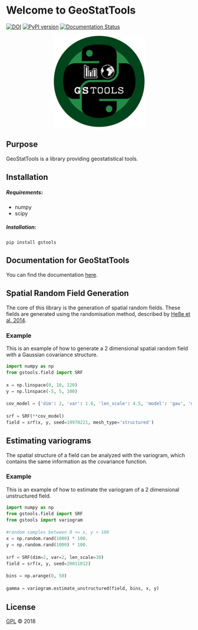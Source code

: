 # Welcome to GeoStatTools

[![DOI](https://zenodo.org/badge/117534635.svg)](https://zenodo.org/badge/latestdoi/117534635)
[![PyPI version](https://badge.fury.io/py/gstools.svg)](https://badge.fury.io/py/gstools)
[![Documentation Status](https://readthedocs.org/projects/docs/badge/?version=latest)](https://gstools.readthedocs.io/en/latest/)

<p align="center">
<img src="/docs/source/gstools.png" alt="GSTools-LOGO" width="251px"/>
</p>


## Purpose

GeoStatTools is a library providing geostatistical tools.


## Installation

##### Requirements:
- numpy
- scipy

##### Installation:
`pip install gstools`


## Documentation for GeoStatTools

You can find the documentation [here][doc_link].

[doc_link]: https://gstools.readthedocs.io/en/latest/


## Spatial Random Field Generation

The core of this library is the generation of spatial random fields. These fields are generated using the randomisation method, described by [Heße et al. 2014][rand_link].

[rand_link]: https://doi.org/10.1016/j.envsoft.2014.01.013


### Example

This is an example of how to generate a 2 dimensional spatial random field with a Gaussian covariance structure.

```python
import numpy as np
from gstools.field import SRF

x = np.linspace(0, 10, 120)
y = np.linspace(-5, 5, 100)

cov_model = {'dim': 2, 'var': 1.6, 'len_scale': 4.5, 'model': 'gau', 'mode_no': 1000}

srf = SRF(**cov_model)
field = srf(x, y, seed=19970221, mesh_type='structured')
```


## Estimating variograms

The spatial structure of a field can be analyzed with the variogram, which contains the same information as the covariance function.


### Example

This is an example of how to estimate the variogram of a 2 dimensional unstructured field.

```python
import numpy as np
from gstools.field import SRF
from gstools import variogram

#random samples between 0 <= x, y < 100
x = np.random.rand(1000) * 100.
y = np.random.rand(1000) * 100.

srf = SRF(dim=2, var=2, len_scale=30)
field = srf(x, y, seed=20011012)

bins = np.arange(0, 50)

gamma = variogram.estimate_unstructured(field, bins, x, y)
```


## License

[GPL][gpl_link] © 2018

[gpl_link]: https://github.com/LSchueler/GSTools/blob/master/LICENSE

